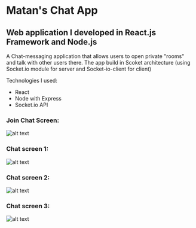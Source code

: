 # Matan's Chat App

## Web application I developed in React.js Framework and Node.js

A Chat-messaging application that allows users to open private "rooms" and talk with other users there. 
The app build in Scoket architecture (using Socket.io module for server and Socket-io-client for client)

Technologies I used:
- React
- Node with Express
- Socket.io API

### Join Chat Screen:
![alt text](https://imgur.com/1bcg7CR.png)

### Chat screen 1:
![alt text](https://imgur.com/hBy8NY7.png)

### Chat screen 2:
![alt text](https://imgur.com/HQlfjAt.png)

### Chat screen 3:
![alt text](https://imgur.com/n7hGFAi.png)



